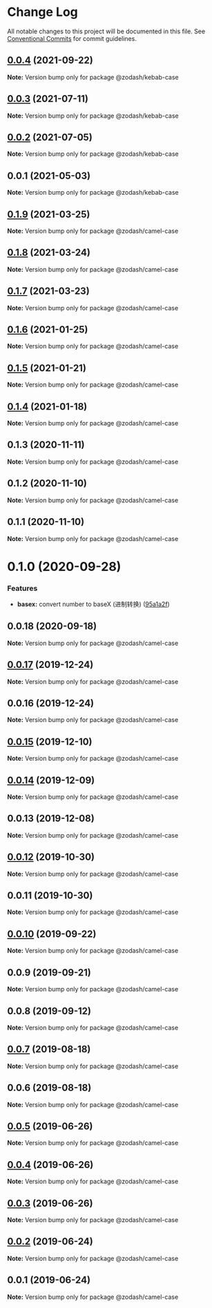 # Change Log

All notable changes to this project will be documented in this file.
See [Conventional Commits](https://conventionalcommits.org) for commit guidelines.

## [0.0.4](https://github.com/zcorky/zodash/compare/@zodash/kebab-case@0.0.3...@zodash/kebab-case@0.0.4) (2021-09-22)

**Note:** Version bump only for package @zodash/kebab-case





## [0.0.3](https://github.com/zcorky/zodash/compare/@zodash/kebab-case@0.0.2...@zodash/kebab-case@0.0.3) (2021-07-11)

**Note:** Version bump only for package @zodash/kebab-case





## [0.0.2](https://github.com/zcorky/zodash/compare/@zodash/kebab-case@0.0.1...@zodash/kebab-case@0.0.2) (2021-07-05)

**Note:** Version bump only for package @zodash/kebab-case





## 0.0.1 (2021-05-03)

**Note:** Version bump only for package @zodash/kebab-case





## [0.1.9](https://github.com/zcorky/zodash/compare/@zodash/camel-case@0.1.8...@zodash/camel-case@0.1.9) (2021-03-25)

**Note:** Version bump only for package @zodash/camel-case

## [0.1.8](https://github.com/zcorky/zodash/compare/@zodash/camel-case@0.1.7...@zodash/camel-case@0.1.8) (2021-03-24)

**Note:** Version bump only for package @zodash/camel-case

## [0.1.7](https://github.com/zcorky/zodash/compare/@zodash/camel-case@0.1.6...@zodash/camel-case@0.1.7) (2021-03-23)

**Note:** Version bump only for package @zodash/camel-case

## [0.1.6](https://github.com/zcorky/zodash/compare/@zodash/camel-case@0.1.5...@zodash/camel-case@0.1.6) (2021-01-25)

**Note:** Version bump only for package @zodash/camel-case

## [0.1.5](https://github.com/zcorky/zodash/compare/@zodash/camel-case@0.1.4...@zodash/camel-case@0.1.5) (2021-01-21)

**Note:** Version bump only for package @zodash/camel-case

## [0.1.4](https://github.com/zcorky/zodash/compare/@zodash/camel-case@0.1.3...@zodash/camel-case@0.1.4) (2021-01-18)

**Note:** Version bump only for package @zodash/camel-case

## 0.1.3 (2020-11-11)

**Note:** Version bump only for package @zodash/camel-case

## 0.1.2 (2020-11-10)

**Note:** Version bump only for package @zodash/camel-case

## 0.1.1 (2020-11-10)

**Note:** Version bump only for package @zodash/camel-case

# 0.1.0 (2020-09-28)

### Features

- **basex:** convert number to baseX (进制转换) ([95a1a2f](https://github.com/zcorky/zodash/commit/95a1a2f361d73de5caa3b8e297c1643e97e40983))

## 0.0.18 (2020-09-18)

**Note:** Version bump only for package @zodash/camel-case

## [0.0.17](https://github.com/zcorky/zodash/compare/@zodash/camel-case@0.0.16...@zodash/camel-case@0.0.17) (2019-12-24)

**Note:** Version bump only for package @zodash/camel-case

## 0.0.16 (2019-12-24)

**Note:** Version bump only for package @zodash/camel-case

## [0.0.15](https://github.com/zcorky/zodash/compare/@zodash/camel-case@0.0.14...@zodash/camel-case@0.0.15) (2019-12-10)

**Note:** Version bump only for package @zodash/camel-case

## [0.0.14](https://github.com/zcorky/zodash/compare/@zodash/camel-case@0.0.13...@zodash/camel-case@0.0.14) (2019-12-09)

**Note:** Version bump only for package @zodash/camel-case

## 0.0.13 (2019-12-08)

**Note:** Version bump only for package @zodash/camel-case

## [0.0.12](https://github.com/zcorky/zodash/compare/@zodash/camel-case@0.0.11...@zodash/camel-case@0.0.12) (2019-10-30)

**Note:** Version bump only for package @zodash/camel-case

## 0.0.11 (2019-10-30)

**Note:** Version bump only for package @zodash/camel-case

## [0.0.10](https://github.com/zcorky/zodash/compare/@zodash/camel-case@0.0.9...@zodash/camel-case@0.0.10) (2019-09-22)

**Note:** Version bump only for package @zodash/camel-case

## 0.0.9 (2019-09-21)

**Note:** Version bump only for package @zodash/camel-case

## 0.0.8 (2019-09-12)

**Note:** Version bump only for package @zodash/camel-case

## [0.0.7](https://github.com/zcorky/zodash/compare/@zodash/camel-case@0.0.6...@zodash/camel-case@0.0.7) (2019-08-18)

**Note:** Version bump only for package @zodash/camel-case

## 0.0.6 (2019-08-18)

**Note:** Version bump only for package @zodash/camel-case

## [0.0.5](https://github.com/zcorky/zodash/compare/@zodash/camel-case@0.0.4...@zodash/camel-case@0.0.5) (2019-06-26)

**Note:** Version bump only for package @zodash/camel-case

## [0.0.4](https://github.com/zcorky/zodash/compare/@zodash/camel-case@0.0.3...@zodash/camel-case@0.0.4) (2019-06-26)

**Note:** Version bump only for package @zodash/camel-case

## [0.0.3](https://github.com/zcorky/zodash/compare/@zodash/camel-case@0.0.2...@zodash/camel-case@0.0.3) (2019-06-26)

**Note:** Version bump only for package @zodash/camel-case

## [0.0.2](https://github.com/zcorky/zodash/compare/@zodash/camel-case@0.0.1...@zodash/camel-case@0.0.2) (2019-06-24)

**Note:** Version bump only for package @zodash/camel-case

## 0.0.1 (2019-06-24)

**Note:** Version bump only for package @zodash/camel-case
